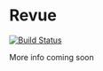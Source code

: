 # Revue
[![Build Status](https://travis-ci.org/dmchoull/revue.svg?branch=master)](https://travis-ci.org/dmchoull/revue)

More info coming soon
